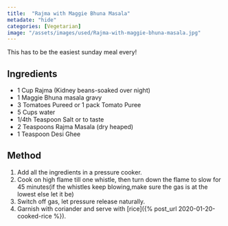 ```yaml
---
title:  "Rajma with Maggie Bhuna Masala"
metadate: "hide"
categories: [Vegetarian]
image: "/assets/images/used/Rajma-with-maggie-bhuna-masala.jpg"
---
```


This has to be the easiest sunday meal every!

## Ingredients

- 1 Cup Rajma (Kidney beans-soaked over night)
- 1 Maggie Bhuna masala gravy
- 3 Tomatoes Pureed or 1 pack Tomato Puree
- 5 Cups water
- 1/4th Teaspoon Salt or to taste
- 2 Teaspoons Rajma Masala (dry heaped)
- 1 Teaspoon Desi Ghee

## Method

1. Add all the ingredients in a pressure cooker. 
2. Cook on high flame till one whistle, then turn down the flame to slow for 45 minutes(if the whistles keep blowing,make sure the gas is at the lowest else let it be)
3. Switch off gas, let pressure release naturally.
4. Garnish with coriander and serve with [rice]({% post_url 2020-01-20-cooked-rice %}). 

